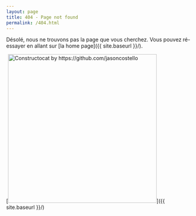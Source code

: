 ```yaml
---
layout: page
title: 404 - Page not found
permalink: /404.html
---
```


Désolé, nous ne trouvons pas la page que vous cherchez. Vous pouvez ré-essayer en allant sur [la home page]({{ site.baseurl }}/).

[<img src="{{ site.baseurl }}/images/404.jpg" alt="Constructocat by https://github.com/jasoncostello" style="width: 400px;"/>]({{ site.baseurl }}/)
